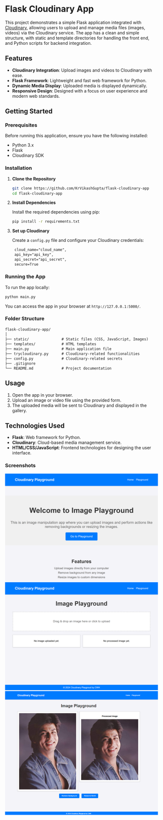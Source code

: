 # Flask Cloudinary App

This project demonstrates a simple Flask application integrated with [Cloudinary](https://cloudinary.com/), allowing users to upload and manage media files (images, videos) via the Cloudinary service. The app has a clean and simple structure, with static and template directories for handling the front end, and Python scripts for backend integration.

## Features

- **Cloudinary Integration**: Upload images and videos to Cloudinary with ease.
- **Flask Framework**: Lightweight and fast web framework for Python.
- **Dynamic Media Display**: Uploaded media is displayed dynamically.
- **Responsive Design**: Designed with a focus on user experience and modern web standards.
  
## Getting Started

### Prerequisites

Before running this application, ensure you have the following installed:

- Python 3.x
- Flask
- Cloudinary SDK

### Installation

1. **Clone the Repository**

   ```bash
   git clone https://github.com/KrVikashGupta/flask-cloudinary-app
   cd flask-cloudinary-app
   ```

2. **Install Dependencies**

   Install the required dependencies using pip:

   ```bash
   pip install -r requirements.txt
   ```

3. **Set up Cloudinary**

   Create a `config.py` file and configure your Cloudinary credentials:

   ```
    cloud_name="cloud_name",
    api_key="api_key",
    api_secret="api_secret",
    secure=True
   ```

### Running the App

To run the app locally:

```bash
python main.py
```

You can access the app in your browser at `http://127.0.0.1:5000/`.

### Folder Structure

```
flask-cloudinary-app/
│
├── static/               # Static files (CSS, JavaScript, Images)
├── templates/            # HTML templates
├── main.py               # Main application file
├── trycloudinary.py      # Cloudinary-related functionalities
├── config.py             # Cloudinary-related secrets
├── .gitignore
└── README.md             # Project documentation
```
## Usage

1. Open the app in your browser.
2. Upload an image or video file using the provided form.
3. The uploaded media will be sent to Cloudinary and displayed in the gallery.

## Technologies Used

- **Flask**: Web framework for Python.
- **Cloudinary**: Cloud-based media management service.
- **HTML/CSS/JavaScript**: Frontend technologies for designing the user interface.

### Screenshots

![Home Png](flask-cloudinary-app/screenshot/home.png)
![Playground Png](flask-cloudinary-app/screenshot/playground.png)
![Platground Png](flask-cloudinary-app/screenshot/playground2.png)

